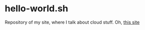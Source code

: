 # hello-world.sh

Repository of my site, where I talk about cloud stuff. Oh, [this site](https://hello-world.sh)


